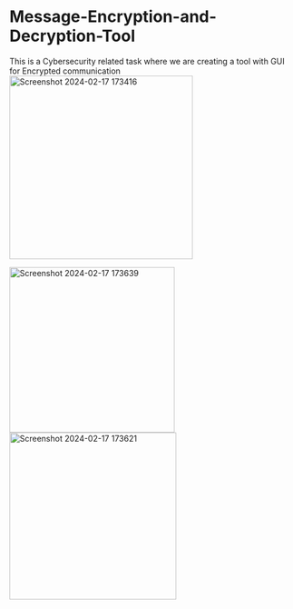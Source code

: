 # Message-Encryption-and-Decryption-Tool
This is a Cybersecurity related task where we are creating a tool  with GUI for Encrypted communication
<img width="323" alt="Screenshot 2024-02-17 173416" src="https://github.com/Neetithapa/Message-Encryption-and-Decryption-Tool/assets/113099605/689b2685-c7c7-46ab-918a-4aa79ccecdbc">


<img width="291" alt="Screenshot 2024-02-17 173639" src="https://github.com/Neetithapa/Message-Encryption-and-Decryption-Tool/assets/113099605/e1cf2917-bae3-4846-ae1c-fd88ae6f9f7b">


<img width="294" alt="Screenshot 2024-02-17 173621" src="https://github.com/Neetithapa/Message-Encryption-and-Decryption-Tool/assets/113099605/132865fd-e43b-44f5-9c09-968047b24997">



